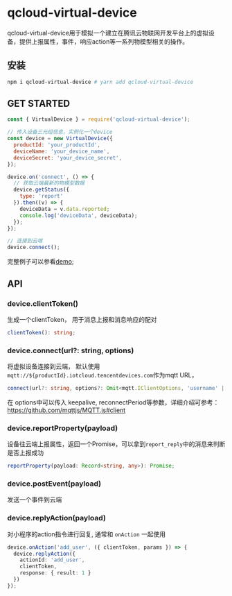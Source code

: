 # qcloud-virtual-device
qcloud-virtual-device用于模拟一个建立在腾讯云物联网开发平台上的虚拟设备，提供上报属性，事件，响应action等一系列物模型相关的操作。

## 安装

```bash
npm i qcloud-virtual-device # yarn add qcloud-virtual-device
```

## GET STARTED

```js
const { VirtualDevice } = require('qcloud-virtual-device');

// 传入设备三元组信息，实例化一个device
const device = new VirtualDevice({
  productId: 'your_productId',
  deviceName: 'your_device_name',
  deviceSecret: 'your_device_secret',
});

device.on('connect', () => {
  // 获取云端最新的物模型数据
  device.getStatus({
    type: 'report'
  }).then((v) => {
    deviceData = v.data.reported;
    console.log('deviceData', deviceData);
  });
});

// 连接到云端
device.connect();
```
完整例子可以参看[demo](./demo/index.js);

## API

### device.clientToken()

生成一个clientToken， 用于消息上报和消息响应的配对
```ts
clientToken(): string;
```

### device.connect(url?: string, options)

将虚拟设备连接到云端， 默认使用`mqtt://${productId}.iotcloud.tencentdevices.com`作为mqtt URL，
```ts
connect(url?: string, options?: Omit<mqtt.IClientOptions, 'username' | 'password'>): mqtt.MqttClient;
```
在 options中可以传入 keepalive, reconnectPeriod等参数，详细介绍可参考： https://github.com/mqttjs/MQTT.js#client


### device.reportProperty(payload)

设备往云端上报属性，返回一个Promise，可以拿到`report_reply`中的消息来判断是否上报成功
```ts
reportProperty(payload: Record<string, any>): Promise;
```

### device.postEvent(payload)
发送一个事件到云端
### device.replyAction(payload)

对小程序的action指令进行回复, 通常和 `onAction` 一起使用

```ts
device.onAction('add_user', ({ clientToken, params }) => {
  device.replyAction({
    actionId: 'add_user',
    clientToken,
    response: { result: 1 }
  })
});
```
